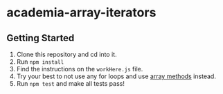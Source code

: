 # academia-array-iterators

## Getting Started

1. Clone this repository and cd into it.
2. Run `npm install`
3. Find the instructions on the `workHere.js` file.
4. Try your best to not use any for loops and use [array methods](https://developer.mozilla.org/en-US/docs/Web/JavaScript/Reference/Global_Objects/Array) instead.
5. Run `npm test` and make all tests pass!
